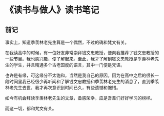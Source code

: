 # 《读书与做人》读书笔记

## 前记

事实上，知道季羡林老先生算是一个偶然，不过的确和梵文有关。

在我读高中的时候，有一位好友非常崇拜钱文忠教授，便向我推荐了钱文忠教授的一些节目。我也感兴趣，便了解起来。至此，我才了解到钱文忠教授是季羡林老先生的学生，并且精通多个古老国度的语言，其中一门便是梵语。

也许是有缘，可这缘分不太饱和，当然是我自己的原因。因为在高中之后的很长一段时间里我已经很少再听闻和了解钱文忠教授和季羡林老先生的消息了，直到季羡林老先生去世，我才再次意识到时间已久，有些遗憾和惋惜。

如今有机会拜读季羡林老先生的文章，备感荣幸，应是吾辈们好好学习的榜样。

而这一切，都和梵文有关。
